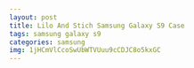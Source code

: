 ```yaml
---
layout: post
title: Lilo And Stich Samsung Galaxy S9 Case
tags: samsung galaxy s9
categories: samsung
img: 1jHCmVlCcoSwUbWTVUuu9cCDJC8o5kxGC
---
```

